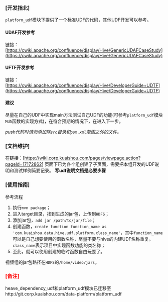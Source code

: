 
### [开发指北]

`platform_udf`模块下提供了一个标准UDF的代码，其他UDF开发可以参考。

#### UDAF开发参考
链接： [https://cwiki.apache.org/confluence/display/Hive/GenericUDAFCaseStudy](https://cwiki.apache.org/confluence/display/Hive/GenericUDAFCaseStudy)

#### UFTF开发参考
链接：[https://cwiki.apache.org/confluence/display/Hive/DeveloperGuide+UDTF](https://cwiki.apache.org/confluence/display/Hive/DeveloperGuide+UDTF)

#### 建议
尽量在自己的UDF中实现main方法测试自己UDF的功能(可参考`platform_udf`模块`Md5`函数的实现方式)，在符合预期的情况下，在进入下一步。

*push代码时请勿添加除`src`目录和`pom.xml`范围之外的文件。*

### [文档维护]
在链接：[https://wiki.corp.kuaishou.com/pages/viewpage.action?pageId=17172862] 页面下已为各个组创建了子页面，需要把本组开发的UDF说明和测试样例简要记录。
**写udf说明文档是必要步骤**

### [使用指南]
参考流程

1. 执行`mvn package`；
2. 进入target目录，找到生成的jar包，上传到`HDFS`；
3. 添加jar包，`add jar /path/to/jar/file`；
4. 创建函数，`create function function_name as 'com.kuaishou.data.hive.udf.platform.class_name'`，其中`function_name`可以是自己想要使用的函数名称，尽量不要与hive的内建UDF名称重复。`class_name`表示项目中实现函数功能的类名称；
5. 至此，就可以使用创建的临时函数自由玩耍了。


视频组的jar包路径在`HDFS`的`/home/video/jars`。

### <font color=red>[备注]</font>
heave_dependency_udf和platform_udf模块已迁移至http://git.corp.kuaishou.com/data-platform/platform_udf


